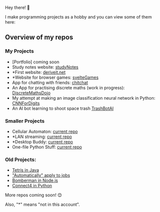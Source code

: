 Hey there! 👋

I make programming projects as a hobby and you can view some of them here:

## Overview of my repos
### My Projects
- [Portfolio] coming soon
- Study notes website: [studyNotes](https://github.com/uzairarif5/studyNotes.git)
- *First website: [deriveit.net](https://github.com/deriveitCreator/deriveit)
- *Website for browser games: [svelteGames](https://github.com/deriveitCreator/svelteGames)
- App for chatting with friends: [chitchat](https://github.com/uzairarif5/chitchat)
- An App for practising discrete maths (work in progress): [DiscreteMathsDojo](https://github.com/uzairarif5/DiscreteMathsDojo)
- My attempt at making an image classification neural network in Python: [CNNForDigits](https://github.com/uzairarif5/CNNForDigits)
- An AI bot learning to shoot space trash [TrashBotAI](https://github.com/uzairarif5/trashbotAI)

### Smaller Projects
- Cellular Automaton: [current repo](https://github.com/uzairarif5/cellular_automaton)
- *LAN streaming: [current repo](https://github.com/deriveitCreator/localStream)
- *Desktop Buddy: [current repo](https://github.com/deriveitCreator/desktopBuddy)
- One-file Python Stuff: [current repo](https://github.com/uzairarif5/oneFilePython)

### Old Projects:
- [Tetris in Java](https://github.com/uzairarif5/Tetris)
- ["Automatically" apply to jobs](https://github.com/uzairarif5/autoApply)
- [Bomberman in Node.js](https://github.com/uzairarif5/bomberman)
- [Connect4 in Python](https://github.com/uzairarif5/Connect4)


More repos coming soon! 😊

Also, "*" means "not in this account".
